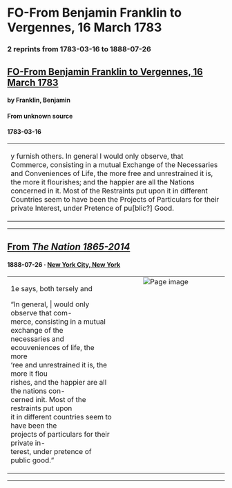 
# FO-From Benjamin Franklin to Vergennes, 16 March 1783

### 2 reprints from 1783-03-16 to 1888-07-26

## [FO-From Benjamin Franklin to Vergennes, 16 March 1783](https://founders.archives.gov/documents/Franklin/01-39-02-0198)

#### by Franklin, Benjamin

#### From unknown source

#### 1783-03-16

<table style="width: 100%;"><tr><td style="width: 50%">

y furnish others. In general I would only observe, that Commerce, consisting in a mutual Exchange of the Necessaries and Conveniences of Life, the more free and unrestrained it is, the more it flourishes; and the happier are all the Nations concerned in it. Most of the Restraints put upon it in different Countries seem to have been the Projects of Particulars for their private Interest, under Pretence of pu[blic?] Good.
</td></tr></table>

---

## [From _The Nation 1865-2014_](https://archive.org/details/sim_nation_1888-07-26_47_1204/page/n17/mode/1up?view=theater)

#### 1888-07-26 &middot; [New York City, New York](http://dbpedia.org/resource/New_York_City)

<table style="width: 100%;"><tr><td style="width: 50%">

  
  
1e says, both tersely and  
  
“In general, | would only observe that com-  
merce, consisting in a mutual exchange of the  
necessaries and ecouveniences of life, the more  
‘ree and unrestrained it is, the more it flou  
rishes, and the happier are all the nations con-  
cerned init. Most of the restraints put upon  
it in different countries seem to have been the  
projects of particulars for their private in-  
terest, under pretence of public good.”
</td><td style="width: 50%; max-height: 75%; margin: auto; display: block;">
<img alt="Page image" src="https://iiif.archive.org/iiif/sim_nation_1888-07-26_47_1204&#0036;17/pct:19.344008,63.587283,22.236570,8.758248/600,/0/default.jpg"/>
</td>
</tr></table>

---

